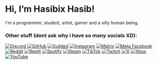 # Hi, I’m Hasibix Hasib!

I'm a programmer, student, artist, gamer and a silly human being.

### Other stuff (dont ask why i have so many socials XD):
[![Discord](https://www.google.com/s2/favicons?sz=16&domain=discord.com)](https://discord.com/users/764548989684940820)
[![GitHub](https://www.google.com/s2/favicons?sz=16&domain=github.com)](https://github.com/Hasibix)
[![Guilded](https://www.google.com/s2/favicons?sz=16&domain=guilded.gg)](https://guilded.gg/u/Hasibix)
[![Instagram](https://www.google.com/s2/favicons?sz=16&domain=instagram.com)](https://www.instagram.com/hasibix)
[![Matrix](https://www.google.com/s2/favicons?sz=16&domain=matrix.com)](https://matrix.to/#/@hasibix:matrix.org)
[![Meta Facebook](https://www.google.com/s2/favicons?sz=16&domain=facebook.com)](https://www.facebook.com/profile.php?id=100068620727199)
[![Reddit](https://www.google.com/s2/favicons?sz=16&domain=reddit.com)](https://www.reddit.com/user/Hasibix)
[![Replit](https://www.google.com/s2/favicons?sz=16&domain=replit.com)](https://replit.com/@Hasibix)
[![Spotify](https://www.google.com/s2/favicons?sz=16&domain=spotify.com)](https://open.spotify.com/user/a5xtllw6ab6zqd43sm48yqcnj)
[![Steam](https://www.google.com/s2/favicons?sz=16&domain=steamcommunity.com)](https://steamcommunity.com/id/Hasibix)
[![TikTok](https://www.google.com/s2/favicons?sz=16&domain=tiktok.com)](https://www.tiktok.com/@hasibix)
[![Twitch](https://www.google.com/s2/favicons?sz=16&domain=twitch.tv)](https://twitch.tv/hasibix)
[![X](https://www.google.com/s2/favicons?sz=16&domain=x.com)](https://x.com/hasibix)
[![Xbox](https://www.google.com/s2/favicons?sz=16&domain=xbox.com)](https://account.xbox.com/en-us/profile?gamertag=Hasibix)
[![YouTube](https://www.google.com/s2/favicons?sz=16&domain=youtube.com)](https://youtube.com/@Hasibix)
